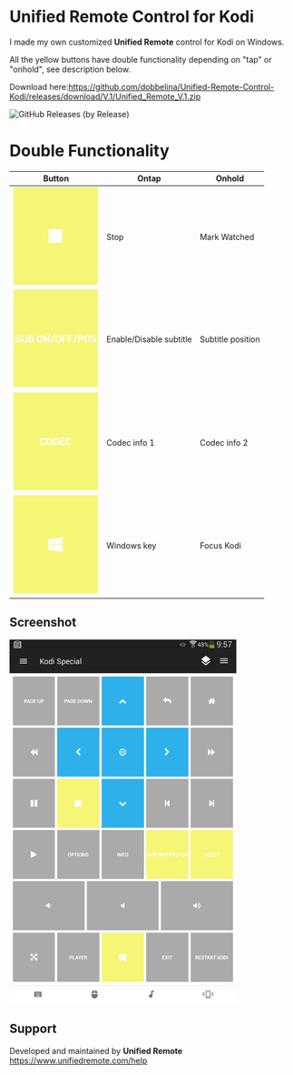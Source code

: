 # Unified Remote Control for Kodi
I made my own customized **Unified Remote** control for Kodi on Windows.

All the yellow buttons have double functionality depending on "tap" or "onhold", see description below.

Download here:https://github.com/dobbelina/Unified-Remote-Control-Kodi/releases/download/V.1/Unified_Remote_V.1.zip

![GitHub Releases (by Release)](https://img.shields.io/github/downloads/dobbelina/Unified-Remote-Control-Kodi/V.1/total)

# Double Functionality
Button | Ontap | Onhold
--- |  --- | ---
![icon](images/stop.png) | Stop | Mark Watched
![icon](images/sub.png) | Enable/Disable subtitle | Subtitle position
![icon](images/codec.png) | Codec info 1 | Codec info 2
![icon](images/win.png) | Windows key | Focus Kodi

## Screenshot
<img src="images/Screenshot.png" width="400" />

## Support
Developed and maintained by **Unified Remote**  
https://www.unifiedremote.com/help

